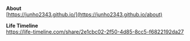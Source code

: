 **About** <br/>
[https://junho2343.github.io/](https://junho2343.github.io/about)

**Life Timeline** <br/>
https://life-timeline.com/share/2e1cbc02-2f50-4d85-8cc5-f6822192da27
